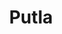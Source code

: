 ---
title: "Putla"
title_bn: "পুতলা নদী"
description: "Putla river starts through Charkai & Damudartapi and ends at the Mahasingha river."
---